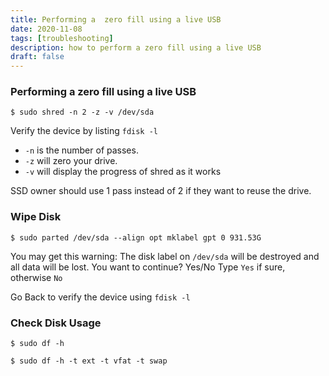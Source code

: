 ```yaml
---
title: Performing a  zero fill using a live USB
date: 2020-11-08
tags: [troubleshooting]
description: how to perform a zero fill using a live USB
draft: false
---
```


### Performing a  zero fill using a live USB

```
$ sudo shred -n 2 -z -v /dev/sda
```

Verify the device by listing `fdisk -l`

- `-n` is the number of passes.
- `-z` will zero your drive.
- `-v` will display the progress of shred as it works

SSD owner should use 1 pass instead of 2 if they want to reuse the drive.

### Wipe Disk

```
$ sudo parted /dev/sda --align opt mklabel gpt 0 931.53G
```

You may get this warning:
The disk label on `/dev/sda` will be destroyed and all data will be lost.
You want to continue?
Yes/No
Type `Yes` if sure, otherwise `No`

Go Back to verify the device using `fdisk -l`

### Check Disk Usage
```
$ sudo df -h
```

```
$ sudo df -h -t ext -t vfat -t swap
``` 